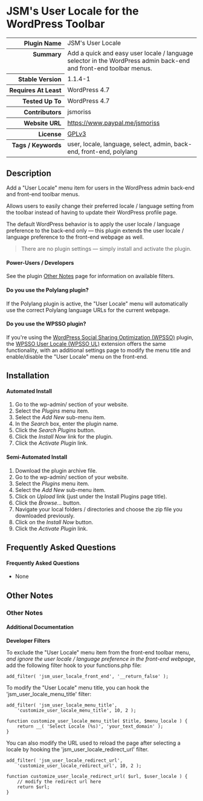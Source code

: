 <h1>JSM&#039;s User Locale for the WordPress Toolbar</h1>

<table>
<tr><th align="right" valign="top" nowrap>Plugin Name</th><td>JSM&#039;s User Locale</td></tr>
<tr><th align="right" valign="top" nowrap>Summary</th><td>Add a quick and easy user locale / language selector in the WordPress admin back-end and front-end toolbar menus.</td></tr>
<tr><th align="right" valign="top" nowrap>Stable Version</th><td>1.1.4-1</td></tr>
<tr><th align="right" valign="top" nowrap>Requires At Least</th><td>WordPress 4.7</td></tr>
<tr><th align="right" valign="top" nowrap>Tested Up To</th><td>WordPress 4.7</td></tr>
<tr><th align="right" valign="top" nowrap>Contributors</th><td>jsmoriss</td></tr>
<tr><th align="right" valign="top" nowrap>Website URL</th><td><a href="https://www.paypal.me/jsmoriss">https://www.paypal.me/jsmoriss</a></td></tr>
<tr><th align="right" valign="top" nowrap>License</th><td><a href="https://www.gnu.org/licenses/gpl.txt">GPLv3</a></td></tr>
<tr><th align="right" valign="top" nowrap>Tags / Keywords</th><td>user, locale, language, select, admin, back-end, front-end, polylang</td></tr>
</table>

<h2>Description</h2>

<p>Add a "User Locale" menu item for users in the WordPress admin back-end and front-end toolbar menus.</p>

<p>Allows users to easily change their preferred locale / language setting from the toolbar instead of having to update their WordPress profile page.</p>

<p>The default WordPress behavior is to apply the user locale / language preference to the back-end only &mdash; this plugin extends the user locale / language preference to the front-end webpage as well.</p>

<blockquote>
<p>There are no plugin settings &mdash; simply install and activate the plugin.</p>
</blockquote>

<h4>Power-Users / Developers</h4>

<p>See the plugin <a href="https://wordpress.org/plugins/jsm-user-locale/other_notes/">Other Notes</a> page for information on available filters.</p>

<h4>Do you use the Polylang plugin?</h4>

<p>If the Polylang plugin is active, the "User Locale" menu will automatically use the correct Polylang language URLs for the current webpage.</p>

<h4>Do you use the WPSSO plugin?</h4>

<p>If you're using the <a href="https://wordpress.org/plugins/wpsso/">WordPress Social Sharing Optimization (WPSSO)</a> plugin, the <a href="https://wordpress.org/plugins/wpsso-user-locale/">WPSSO User Locale (WPSSO UL)</a> extension offers the same functionality, with an additional settings page to modify the menu title and enable/disable the "User Locale" menu on the front-end.</p>


<h2>Installation</h2>

<h4>Automated Install</h4>

<ol>
<li>Go to the wp-admin/ section of your website.</li>
<li>Select the <em>Plugins</em> menu item.</li>
<li>Select the <em>Add New</em> sub-menu item.</li>
<li>In the <em>Search</em> box, enter the plugin name.</li>
<li>Click the <em>Search Plugins</em> button.</li>
<li>Click the <em>Install Now</em> link for the plugin.</li>
<li>Click the <em>Activate Plugin</em> link.</li>
</ol>

<h4>Semi-Automated Install</h4>

<ol>
<li>Download the plugin archive file.</li>
<li>Go to the wp-admin/ section of your website.</li>
<li>Select the <em>Plugins</em> menu item.</li>
<li>Select the <em>Add New</em> sub-menu item.</li>
<li>Click on <em>Upload</em> link (just under the Install Plugins page title).</li>
<li>Click the <em>Browse...</em> button.</li>
<li>Navigate your local folders / directories and choose the zip file you downloaded previously.</li>
<li>Click on the <em>Install Now</em> button.</li>
<li>Click the <em>Activate Plugin</em> link.</li>
</ol>


<h2>Frequently Asked Questions</h2>

<h4>Frequently Asked Questions</h4>

<ul>
<li>None</li>
</ul>


<h2>Other Notes</h2>

<h3>Other Notes</h3>
<h4>Additional Documentation</h4>

<p><strong>Developer Filters</strong></p>

<p>To exclude the "User Locale" menu item from the front-end toolbar menu, <em>and ignore the user locale / language preference in the front-end webpage</em>, add the following filter hook to your functions.php file:</p>

<pre><code>add_filter( 'jsm_user_locale_front_end', '__return_false' );
</code></pre>

<p>To modify the "User Locale" menu title, you can hook the 'jsm_user_locale_menu_title' filter:</p>

<pre><code>add_filter( 'jsm_user_locale_menu_title', 
    'customize_user_locale_menu_title', 10, 2 );

function customize_user_locale_menu_title( $title, $menu_locale ) {
    return __( 'Select Locale (%s)', 'your_text_domain' );
}
</code></pre>

<p>You can also modify the URL used to reload the page after selecting a locale by hooking the 'jsm_user_locale_redirect_url' filter.</p>

<pre><code>add_filter( 'jsm_user_locale_redirect_url', 
    'customize_user_locale_redirect_url', 10, 2 );

function customize_user_locale_redirect_url( $url, $user_locale ) {
    // modify the redirect url here
    return $url;
}
</code></pre>

